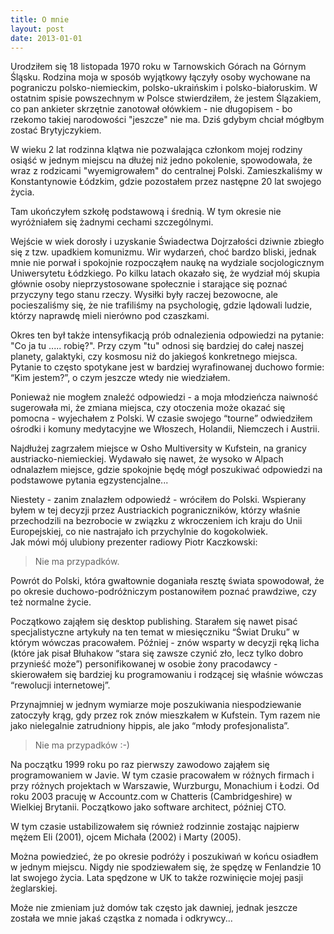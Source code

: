 ```yaml
---
title: O mnie
layout: post
date: 2013-01-01
---
```

Urodziłem się 18 listopada 1970 roku w Tarnowskich Górach na Górnym Śląsku. 
Rodzina moja w sposób wyjątkowy łączyły osoby wychowane na pograniczu polsko-niemieckim, polsko-ukraińskim i polsko-białoruskim. 
W ostatnim spisie powszechnym w Polsce stwierdziłem, że jestem Ślązakiem, co pan ankieter skrzętnie zanotował ołówkiem - nie długopisem - bo rzekomo takiej narodowości "jeszcze" nie ma. 
Dziś gdybym chciał mógłbym zostać Brytyjczykiem.

W wieku 2 lat rodzinna klątwa nie pozwalająca członkom mojej rodziny osiąść w jednym miejscu na dłużej niż jedno pokolenie, spowodowała, że wraz z rodzicami "wyemigrowałem" do centralnej Polski. 
Zamieszkaliśmy w Konstantynowie Łódzkim, gdzie pozostałem przez następne 20 lat swojego życia.

Tam ukończyłem szkołę podstawową i średnią. W tym okresie nie wyróżniałem się żadnymi cechami szczególnymi.

Wejście w wiek dorosły i uzyskanie Świadectwa Dojrzałości dziwnie zbiegło się z tzw. upadkiem komunizmu. 
Wir wydarzeń, choć bardzo bliski, jednak mnie nie porwał i spokojnie rozpocząłem naukę na wydziale socjologicznym Uniwersytetu Łódzkiego. 
Po kilku latach okazało się, że wydział mój skupia głównie osoby nieprzystosowane społecznie i starające się poznać przyczyny tego stanu rzeczy. 
Wysiłki były raczej bezowocne, ale pocieszaliśmy się, że nie trafiliśmy na psychologię, gdzie lądowali ludzie, którzy naprawdę mieli nierówno pod czaszkami.

Okres ten był także intensyfikacją prób odnalezienia odpowiedzi na pytanie: "Co ja tu ..... robię?". 
Przy czym "tu" odnosi się bardziej do całej naszej planety, galaktyki, czy kosmosu niż do jakiegoś konkretnego miejsca. 
Pytanie to często spotykane jest w bardziej wyrafinowanej duchowo formie: “Kim jestem?”, o czym jeszcze wtedy nie wiedziałem.

Ponieważ nie mogłem znaleźć odpowiedzi - a moja młodzieńcza naiwność sugerowała mi, że zmiana miejsca, czy otoczenia może okazać się pomocna - wyjechałem z Polski. 
W czasie swojego “tourne” odwiedziłem ośrodki i komuny medytacyjne we Włoszech, Holandii, Niemczech i Austrii.

Najdłużej zagrzałem miejsce w Osho Multiversity w Kufstein, na granicy austriacko-niemieckiej. 
Wydawało się nawet, że wysoko w Alpach odnalazłem miejsce, gdzie spokojnie będę mógł poszukiwać odpowiedzi na podstawowe pytania egzystencjalne...

Niestety - zanim znalazłem odpowiedź - wróciłem do Polski. 
Wspierany byłem w tej decyzji przez Austriackich pograniczników, którzy właśnie przechodzili na bezrobocie w związku z wkroczeniem ich kraju do Unii Europejskiej, 
co nie nastrajało ich przychylnie do kogokolwiek.  
Jak mówi mój ulubiony prezenter radiowy Piotr Kaczkowski:
> Nie ma przypadków.

Powrót do Polski, która gwałtownie doganiała resztę świata spowodował, że po okresie duchowo-podróżniczym postanowiłem poznać prawdziwe, czy też normalne życie.

Początkowo zająłem się desktop publishing. Starałem się nawet pisać specjalistyczne artykuły na ten temat w miesięczniku “Świat Druku” w którym wówczas pracowałem. 
Później - znów wsparty w decyzji ręką licha (które jak pisał Błuhakow “stara się zawsze czynić zło, lecz tylko dobro przynieść może”) personifikowanej w osobie żony pracodawcy - skierowałem się bardziej ku programowaniu i rodzącej się właśnie wówczas “rewolucji internetowej”.

Przynajmniej w jednym wymiarze moje poszukiwania niespodziewanie zatoczyły krąg, gdy przez rok znów mieszkałem w Kufstein. 
Tym razem nie jako nielegalnie zatrudniony hippis, ale jako “młody profesjonalista”.  
> Nie ma przypadków :-)

Na początku 1999 roku po raz pierwszy zawodowo zająłem się programowaniem w Javie. W tym czasie pracowałem w różnych firmach i przy różnych projektach w Warszawie, Wurzburgu, Monachium i Łodzi. 
Od roku 2003 pracuję w Accountz.com w Chatteris (Cambridgeshire) w Wielkiej Brytanii. Początkowo jako software architect, później CTO.

W tym czasie ustabilizowałem się również rodzinnie zostając najpierw mężem Eli (2001), ojcem Michała (2002) i Marty (2005).

Można powiedzieć, że po okresie podróży i poszukiwań w końcu osiadłem w jednym miejscu. Nigdy nie spodziewałem się, że spędzę w Fenlandzie 10 lat swojego życia.
Lata spędzone w UK to także rozwinięcie mojej pasji żeglarskiej. 

Może nie zmieniam już domów tak często jak dawniej, jednak jeszcze została we mnie jakaś cząstka z nomada i odkrywcy...
